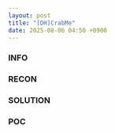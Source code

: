 ```yaml
---
layout: post
title: "[DH]CrabMe"
date: 2025-08-06 04:50 +0900
---
```

### **INFO**
### **RECON**
### **SOLUTION**
### **POC**

[chall]: /assets/DreamHack/crabme/challenge.png
[chall]: /assets/DreamHack/crabme/challenge.png
[chall]: /assets/DreamHack/crabme/challenge.png
[chall]: /assets/DreamHack/crabme/challenge.png

